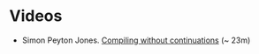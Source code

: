 # Videos #

* Simon Peyton Jones. [Compiling without continuations](https://www.youtube.com/watch?v=LMTr8yw0Gk4) (~ 23m)
